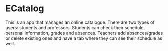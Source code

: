 # ECatalog
This is an app that manages an online catalogue. There are two types of users: students and professors. Students can check their schedule, personal information, grades and absences. Teachers add absences/grades or delete existing ones and have a tab where they can see their schedule as well.

